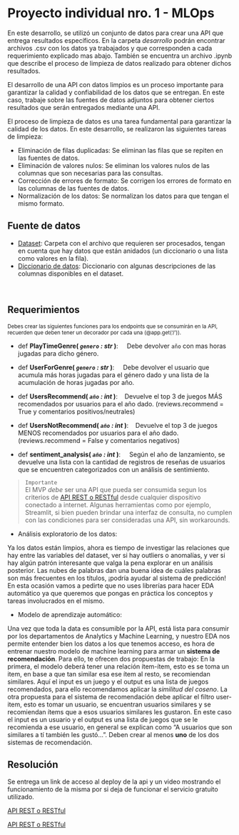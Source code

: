 # Proyecto individual nro. 1 - MLOps

En este desarrollo, se utilizó un conjunto de datos para crear una API que entrega resultados específicos. En la carpeta *desarrollo* podrán encontrar archivos .csv con los datos ya trabajados y que corresponden a cada requerimiento explicado mas abajo. También se encuentra un archivo .ipynb que describe el proceso de limpieza de datos realizado para obtener dichos resultados.

El desarrollo de una API con datos limpios es un proceso importante para garantizar la calidad y confiabilidad de los datos que se entregan. En este caso, trabaje sobre las fuentes de datos adjuntos para obtener ciertos resultados que serán entregados mediante una API.

El proceso de limpieza de datos es una tarea fundamental para garantizar la calidad de los datos. En este desarrollo, se realizaron las siguientes tareas de limpieza:

+ Eliminación de filas duplicadas: Se eliminan las filas que se repiten en las fuentes de datos.
+ Eliminación de valores nulos: Se eliminan los valores nulos de las columnas que son necesarias para las consultas.
+ Corrección de errores de formato: Se corrigen los errores de formato en las columnas de las fuentes de datos.
+ Normalización de los datos: Se normalizan los datos para que tengan el mismo formato.




## **Fuente de datos**

+ [Dataset](https://drive.google.com/drive/folders/1HqBG2-sUkz_R3h1dZU5F2uAzpRn7BSpj): Carpeta con el archivo que requieren ser procesados, tengan en cuenta que hay datos que están anidados (un diccionario o una lista como valores en la fila).
+ [Diccionario de datos](https://docs.google.com/spreadsheets/d/1-t9HLzLHIGXvliq56UE_gMaWBVTPfrlTf2D9uAtLGrk/edit?usp=drive_link): Diccionario con algunas descripciones de las columnas disponibles en el dataset.
<br/>

## **Requerimientos**

<sub> Debes crear las siguientes funciones para los endpoints que se consumirán en la API, recuerden que deben tener un decorador por cada una (@app.get(‘/’)).<sub/>

+ def **PlayTimeGenre( *`genero` : str* )**:
    Debe devolver `año` con mas horas jugadas para dicho género.
  
+ def **UserForGenre( *`genero` : str* )**:
    Debe devolver el usuario que acumula más horas jugadas para el género dado y una lista de la acumulación de horas jugadas por año.

+ def **UsersRecommend( *`año` : int* )**:
   Devuelve el top 3 de juegos MÁS recomendados por usuarios para el año dado. (reviews.recommend = True y comentarios positivos/neutrales)
  
+ def **UsersNotRecommend( *`año` : int* )**:
   Devuelve el top 3 de juegos MENOS recomendados por usuarios para el año dado. (reviews.recommend = False y comentarios negativos)
  
+ def **sentiment_analysis( *`año` : int* )**:
    Según el año de lanzamiento, se devuelve una lista con la cantidad de registros de reseñas de usuarios que se encuentren categorizados con un análisis de sentimiento. 

> `Importante`<br>
El MVP _debe_ ser una API que pueda ser consumida segun los criterios de [API REST o RESTful](https://rockcontent.com/es/blog/api-rest/) desde cualquier dispositivo conectado a internet. Algunas herramientas como por ejemplo, Streamlit, si bien pueden brindar una interfaz de consulta, no cumplen con las condiciones para ser consideradas una API, sin workarounds.

+ Análisis exploratorio de los datos:
  
Ya los datos están limpios, ahora es tiempo de investigar las relaciones que hay entre las variables del dataset, ver si hay outliers o anomalías, y ver si hay algún patrón interesante que valga la pena explorar en un análisis posterior. Las nubes de palabras dan una buena idea de cuáles palabras son más frecuentes en los títulos, ¡podría ayudar al sistema de predicción! En esta ocasión vamos a pedirte que no uses librerías para hacer EDA automático ya que queremos que pongas en práctica los conceptos y tareas involucrados en el mismo.

+ Modelo de aprendizaje automático:

Una vez que toda la data es consumible por la API, está lista para consumir por los departamentos de Analytics y Machine Learning, y nuestro EDA nos permite entender bien los datos a los que tenemos acceso, es hora de entrenar nuestro modelo de machine learning para armar un **sistema de recomendación**. Para ello, te ofrecen dos propuestas de trabajo: En la primera, el modelo deberá tener una relación ítem-ítem, esto es se toma un item, en base a que tan similar esa ese ítem al resto, se recomiendan similares. Aquí el input es un juego y el output es una lista de juegos recomendados, para ello recomendamos aplicar la *similitud del coseno*. 
La otra propuesta para el sistema de recomendación debe aplicar el filtro user-item, esto es tomar un usuario, se encuentran usuarios similares y se recomiendan ítems que a esos usuarios similares les gustaron. En este caso el input es un usuario y el output es una lista de juegos que se le recomienda a ese usuario, en general se explican como “A usuarios que son similares a tí también les gustó…”. 
Deben crear al menos **uno** de los dos sistemas de recomendación.

## **Resolución**
Se entrega un link de acceso al deploy de la api y un video mostrando el funcionamiento de la misma por si deja de funcionar el servicio gratuito utilizado.

[API REST o RESTful](https://rockcontent.com/es/blog/api-rest/)

[API REST o RESTful](https://rockcontent.com/es/blog/api-rest/)